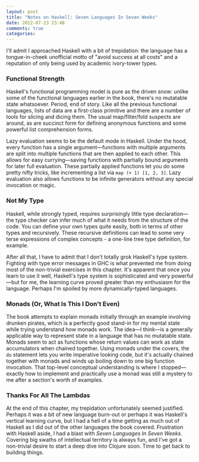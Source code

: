 ```yaml
---
layout: post
title: "Notes on Haskell: Seven Languages In Seven Weeks"
date: 2012-07-23 23:48
comments: true
categories: 
---
```


I'll admit I approached Haskell with a bit of trepidation: the language has a tongue-in-cheek unofficial motto of "avoid success at all costs" and a reputation of only being used by academic ivory-tower types. 

### Functional Strength

Haskell's functional programming model is pure as the driven snow: unlike some of the functional languages earlier in the book, there's no mutatable state whatsoever. Period, end of story. Like all the previous functional languages, lists of data are a first-class primitive and there are a number of tools for slicing and dicing them. The usual map/filter/fold suspects are around, as are succinct form for defining anonymous functions and some powerful list comprehension forms.

Lazy evaluation seems to be the default mode in Haskell. Under the hood, every function has a single argument—functions with multiple arguments are split into multiple functions that are then applied to each other. This allows for easy currying—saving functions with partially bound arguments for later full evaluation. These partially applied functions let you do some pretty nifty tricks, like incrementing a list via `map (+ 1) [1, 2, 3]`. Lazy evaluation also allows functions to be infinite generators without any special invocation or magic.

### Not My Type

Haskell, while strongly typed, requires surprisingly little type declaration—the type checker can infer much of what it needs from the structure of the code. You can define your own types quite easily, both in terms of other types and recursively. These recursive definitions can lead to some very terse expressions of complex concepts - a one-line tree type definition, for example. 

After all that, I have to admit that I don't totally grok Haskell's type system. Fighting with type error messages in GHC is what prevented me from doing most of the non-trivial exercises in this chapter. It's apparent that once you learn to use it well, Haskell's type system is sophisticated and very powerful—but for me, the learning curve proved greater than my enthusiasm for the language. Perhaps I'm spoiled by more dynamically-typed languages.

### Monads (Or, What Is This I Don't Even)

The book attempts to explain monads initially through an example involving drunken pirates, which is a perfectly good stand-in for my mental state while trying understand how monads work. The idea—I think—is a generally applicable way to represent state in a language that has no mutatable state. Monads seem to act as functions whose return values can work as state accumulators when chained together. Using monads under the covers, the `do` statement lets you write imperative looking code, but it's actually chained together with monads and winds up boiling down to one big function invocation. That top-level conceptual understanding is where I stopped—exactly how to implement and practically use a monad was still a mystery to me after a section's worth of examples.

### Thanks For All The Lambdas

At the end of this chapter, my trepidation unfortunately seemed justified. Perhaps it was a bit of new language burn-out or perhaps it was Haskell's vertical learning curve, but I had a hell of a time getting as much out of Haskell as I did out of the other languages the book covered.  Frustration with Haskell aside, I had a blast with *Seven Languages In Seven Weeks*. Covering big swaths of intellectual territory is always fun, and I've got a non-trivial desire to start a deep dive into Clojure soon. Time to get back to building things.

